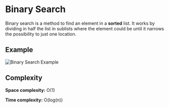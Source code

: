 # Binary Search

Binary search is a method to find an element in a **sorted** list.
It works by dividing in half the list in sublists where the element could be
until it narrows the possibility to just one location.

## Example

![Binary Search Example](https://skilled.dev/images/binary-search.gif)

## Complexity

**Space complexity:** O(1)

**Time complexity:** O(log(n))
